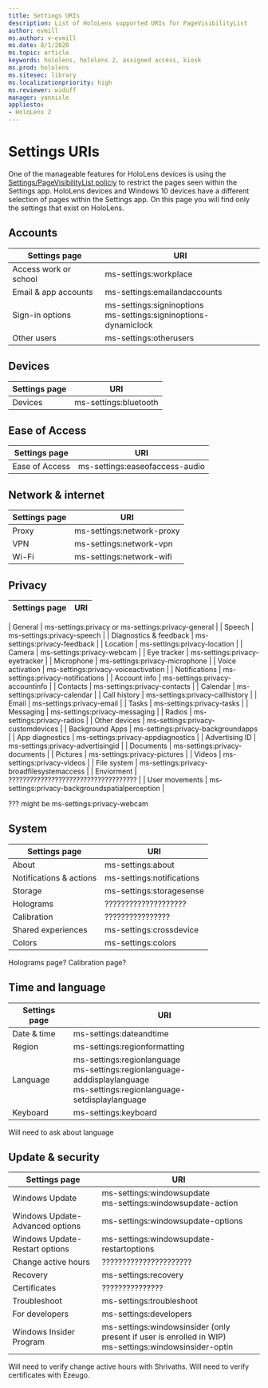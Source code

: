 ```yaml
---
title: Settings URIs
description: List of HoloLens supported URIs for PageVisibilityList
author: evmill
ms.author: v-evmill
ms.date: 8/1/2020
ms.topic: article
keywords: hololens, hololens 2, assigned access, kiosk
ms.prod: hololens
ms.sitesec: library
ms.localizationpriority: high
ms.reviewer: widuff
manager: yannisle
appliesto:
- HoloLens 2
---
```


# Settings URIs

One of the manageable features for HoloLens devices is using the [Settings/PageVisibilityList policiy](https://docs.microsoft.com/windows/client-management/mdm/policy-csp-settings#settings-pagevisibilitylist) to restrict the pages seen within the Settings app. HoloLens devices and Windows 10 devices have a different selection of pages within the Settings app. On this page you will find only the settings that exist on HoloLens. 

## Accounts

|Settings page| URI |
|-------------|-----|
| Access work or school | ms-settings:workplace |
| Email & app accounts  | ms-settings:emailandaccounts |
| Sign-in options | ms-settings:signinoptions<br>ms-settings:signinoptions-dynamiclock |
| Other users | ms-settings:otherusers |

## Devices

|Settings page| URI |
|-------------|-----|
| Devices | ms-settings:bluetooth |

## Ease of Access

|Settings page| URI |
|-------------|-----|
| Ease of Access | ms-settings:easeofaccess-audio |

## Network & internet

|Settings page| URI |
|-------------|-----|
| Proxy | ms-settings:network-proxy |
| VPN | ms-settings:network-vpn |
| Wi-Fi | ms-settings:network-wifi |

## Privacy

|Settings page| URI |
|-------------|-----|

| General | ms-settings:privacy or ms-settings:privacy-general |
| Speech | ms-settings:privacy-speech |
| Diagnostics & feedback | ms-settings:privacy-feedback |
| Location | ms-settings:privacy-location |
| Camera | ms-settings:privacy-webcam |
| Eye tracker | ms-settings:privacy-eyetracker |
| Microphone | ms-settings:privacy-microphone |
| Voice activation | ms-settings:privacy-voiceactivation |
| Notifications | ms-settings:privacy-notifications |
| Account info | ms-settings:privacy-accountinfo |
| Contacts | ms-settings:privacy-contacts |
| Calendar | ms-settings:privacy-calendar |
| Call history | ms-settings:privacy-callhistory |
| Email | ms-settings:privacy-email |
| Tasks | ms-settings:privacy-tasks |
| Messaging | ms-settings:privacy-messaging |
| Radios | ms-settings:privacy-radios |
| Other devices | ms-settings:privacy-customdevices |
| Background Apps | ms-settings:privacy-backgroundapps |
| App diagnostics | ms-settings:privacy-appdiagnostics |
| Advertising ID | ms-settings:privacy-advertisingid |
| Documents | ms-settings:privacy-documents |
| Pictures | ms-settings:privacy-pictures |
| Videos | ms-settings:privacy-videos |
| File system | ms-settings:privacy-broadfilesystemaccess |
| Enviorment | ???????????????????????????????????? |
| User movements | ms-settings:privacy-backgroundspatialperception |

??? might be ms-settings:privacy-webcam

## System

|Settings page| URI |
|-------------|-----|
| About | ms-settings:about |
| Notifications & actions |	ms-settings:notifications |
| Storage | ms-settings:storagesense |
| Holograms | ???????????????????? |
| Calibration | ???????????????? |
| Shared experiences | ms-settings:crossdevice |
| Colors | ms-settings:colors |

Holograms page?
Calibration page?

## Time and language

|Settings page| URI |
|-------------|-----|
| Date & time | ms-settings:dateandtime |
| Region | ms-settings:regionformatting |
| Language | ms-settings:regionlanguage<br/>ms-settings:regionlanguage-adddisplaylanguage<br/>ms-settings:regionlanguage-setdisplaylanguage |
| Keyboard | ms-settings:keyboard |

Will need to ask about language 

## Update & security

|Settings page| URI |
|-------------|-----|
| Windows Update | ms-settings:windowsupdate<br>ms-settings:windowsupdate-action |
| Windows Update-Advanced options | ms-settings:windowsupdate-options |
| Windows Update-Restart options | ms-settings:windowsupdate-restartoptions |
| Change active hours | ?????????????????????? |
| Recovery | ms-settings:recovery |
| Certificates | ??????????????? |
| Troubleshoot | ms-settings:troubleshoot |
| For developers | ms-settings:developers |
| Windows Insider Program | ms-settings:windowsinsider (only present if user is enrolled in WIP)<br/>ms-settings:windowsinsider-optin |

Will need to verify change active hours with Shrivaths.
Will need to verify certificates with Ezeugo.


